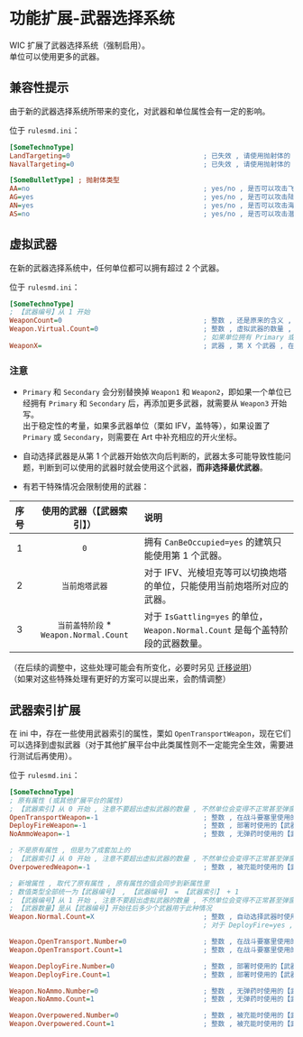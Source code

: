 # 功能扩展-武器选择系统

WIC 扩展了武器选择系统（强制启用）。  
单位可以使用更多的武器。



## 兼容性提示

由于新的武器选择系统所带来的变化，对武器和单位属性会有一定的影响。

位于 `rulesmd.ini`：

```ini
[SomeTechnoType]
LandTargeting=0                                 ; 已失效 , 请使用抛射体的 AG 属性 , 默认值是 0
NavalTargeting=0                                ; 已失效 , 请使用抛射体的 AN 和 AS 属性 , 默认值是 0
```

```ini
[SomeBulletType] ; 抛射体类型
AA=no                                           ; yes/no , 是否可以攻击飞机单位 , 默认值是 no
AG=yes                                          ; yes/no , 是否可以攻击陆地单位 , 默认值是 yes
AN=yes                                          ; yes/no , 是否可以攻击海面单位 , 默认值是 yes
AS=no                                           ; yes/no , 是否可以攻击潜艇单位 , 默认值是 no
```



## 虚拟武器

在新的武器选择系统中，任何单位都可以拥有超过 2 个武器。

位于 `rulesmd.ini`：

```ini
[SomeTechnoType]
; 【武器编号】从 1 开始
WeaponCount=0                                   ; 整数 , 还是原来的含义 , 默认值是 0
Weapon.Virtual.Count=0                          ; 整数 , 虚拟武器的数量 , 默认值是 [SomeTechnoType] -> WeaponCount 的值
                                                ; 如果单位拥有 Primary 或 Secondary 时会自动更新 Weapon.Virtual.Count 的值
WeaponX=                                        ; 武器 , 第 X 个武器 , 在 Art 中正常写开火位置 , 默认值是 空
```

### 注意

* `Primary` 和 `Secondary` 会分别替换掉 `Weapon1` 和 `Weapon2`，即如果一个单位已经拥有 `Primary` 和 `Secondary` 后，再添加更多武器，就需要从 `Weapon3` 开始写。  
出于稳定性的考量，如果多武器单位（栗如 IFV，盖特等），如果设置了 `Primary` 或 `Secondary`，则需要在 Art 中补充相应的开火坐标。

* 自动选择武器是从第 1 个武器开始依次向后判断的，武器太多可能导致性能问题，判断到可以使用的武器时就会使用这个武器，**而非选择最优武器**。

* 有若干特殊情况会限制使用的武器：

|序号|使用的武器（【武器索引】）|说明|
|:-:|:-:|:-|
|1|`0`|拥有 `CanBeOccupied=yes` 的建筑只能使用第 1 个武器。|
|2|`当前炮塔武器`|对于 IFV、光棱坦克等可以切换炮塔的单位，只能使用当前炮塔所对应的武器。|
|3|`当前盖特阶段` * `Weapon.Normal.Count`|对于 `IsGattling=yes` 的单位，`Weapon.Normal.Count` 是每个盖特阶段的武器数量。|

（在后续的调整中，这些处理可能会有所变化，必要时另见 [迁移说明](/迁移说明.md#迁移说明)）  
（如果对这些特殊处理有更好的方案可以提出来，会酌情调整）



## 武器索引扩展

在 ini 中，存在一些使用武器索引的属性，栗如 `OpenTransportWeapon`，现在它们可以选择到虚拟武器（对于其他扩展平台中此类属性则不一定能完全生效，需要进行测试后再使用）。

位于 `rulesmd.ini`：

```ini
[SomeTechnoType]
; 原有属性 (或其他扩展平台的属性)
; 【武器索引】从 0 开始 , 注意不要超出虚拟武器的数量 , 不然单位会变得不正常甚至弹窗
OpenTransportWeapon=-1                          ; 整数 , 在战斗要塞里使用的【武器索引】 , -1 = 使用默认的战斗要塞武器 (根据目标选择常规武器) , 默认值是 -1
DeployFireWeapon=-1                             ; 整数 , 部署时使用的【武器索引】 , -1 = 使用默认的部署武器 (副武器) , 默认值是 -1
NoAmmoWeapon=-1                                 ; 整数 , 无弹药时使用的【武器索引】 , -1 = 不使用这个武器 , 默认值是 -1

; 不是原有属性 , 但是为了成套加上的
; 【武器索引】从 0 开始 , 注意不要超出虚拟武器的数量 , 不然单位会变得不正常甚至弹窗
OverpoweredWeapon=-1                            ; 整数 , 被充能时使用的【武器索引】 , -1 = 使用默认的充能武器 (副武器) , 默认值是 -1

; 新增属性 , 取代了原有属性 , 原有属性的值会同步到新属性里
; 数值类型全部统一为【武器编号】 , 【武器编号】 = 【武器索引】 + 1
; 【武器编号】从 1 开始 , 注意不要超出虚拟武器的数量 , 不然单位会变得不正常甚至弹窗
; 【武器数量】是从【武器编号】开始往后多少个武器用于此种情况
Weapon.Normal.Count=X                           ; 整数 , 自动选择武器时使用的【武器数量】 , 负数或 0 = 不使用 , 默认值是 2
                                                ; 对于 DeployFire=yes , Overpowerable=yes 的单位 , 默认值是 1

Weapon.OpenTransport.Number=0                   ; 整数 , 在战斗要塞里使用的【武器编号】 , 负数或 0 = 使用默认的战斗要塞武器 (根据目标选择常规武器) , 默认值是 0
Weapon.OpenTransport.Count=1                    ; 整数 , 在战斗要塞里使用的【武器数量】 , 负数或 0 = 不使用 , 默认值是 1

Weapon.DeployFire.Number=0                      ; 整数 , 部署时使用的【武器编号】 , 负数或 0 = 使用默认的部署武器 (副武器) , 默认值是 0
Weapon.DeployFire.Count=1                       ; 整数 , 部署时使用的【武器数量】 , 负数或 0 = 不使用 , 默认值是 1

Weapon.NoAmmo.Number=0                          ; 整数 , 无弹药时使用的【武器编号】 , 负数或 0 = 不使用这个武器 , 默认值是 0
Weapon.NoAmmo.Count=1                           ; 整数 , 无弹药时使用的【武器数量】 , 负数或 0 = 不使用 , 默认值是 1

Weapon.Overpowered.Number=0                     ; 整数 , 被充能时使用的【武器编号】 , 负数或 0 = 使用默认的充能武器 (副武器) , 默认值是 0
Weapon.Overpowered.Count=1                      ; 整数 , 被充能时使用的【武器数量】 , 负数或 0 = 不使用 , 默认值是 1
```